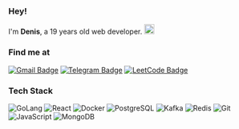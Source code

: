 ### Hey!
I'm **Denis**, a 19 years old web developer. <img height="20" src="https://media.giphy.com/media/WUlplcMpOCEmTGBtBW/giphy.gif">

### Find me at
[![Gmail Badge](https://img.shields.io/badge/-GMail-c14438?-square&logo=Gmail&logoColor=white&link=mailto:denis.23weer@gmail.com)](mailto:denis.23weer@gmail.com)
[![Telegram Badge](https://img.shields.io/badge/-Telegram-00acee?logo=Telegram&logoColor=white)](https://t.me/fishman_d)
[![LeetCode Badge](https://img.shields.io/badge/-LeetCode-343131?&logo=LeetCode)](https://leetcode.com/u/Fishman_D)

### Tech Stack
![GoLang](https://img.shields.io/badge/-Golang-00ADD8?logo=go&logoColor=white)
![React](https://img.shields.io/badge/-React-1a73e8?square&logo=react&logoColor=white)
![Docker](https://img.shields.io/badge/-Docker-2496ED?logo=docker&logoColor=white)
![PostgreSQL](https://img.shields.io/badge/PostgreSQL-5849BE?logo=postgresql&logoColor=white)
![Kafka](https://img.shields.io/badge/-Kafka-E10098?logo=apache-kafka&logoColor=white)
![Redis](https://img.shields.io/badge/redis-%23DD0031.svg?logo=redis&logoColor=white)
![Git](https://img.shields.io/badge/-Git-F05032?square&logo=git&logoColor=white)
![JavaScript](https://img.shields.io/badge/JavaScript-F7DF1E?logo=javascript&logoColor=black)
![MongoDB](https://img.shields.io/badge/-MongoDB-13aa52?square&logo=mongodb&logoColor=white)
